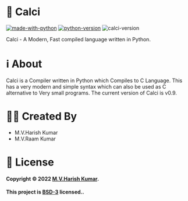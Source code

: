 # 🧮 Calci
[![made-with-python](https://img.shields.io/badge/Made%20with-Python-1f425f.svg)](https://www.python.org/)
[![python-version](https://img.shields.io/badge/Python-v3.9.10-blue)](https://www.python.org/)
![calci-version](https://img.shields.io/badge/Calci-v0.9-orange)

Calci - A Modern, Fast compiled language written in Python.

# ℹ About
Calci is a Compiler written in Python which Compiles to C Language. This has a very modern and simple syntax which can also be used as C alternative to Very small programs.
The current version of Calci is v0.9.

# 👨‍💻 Created By
  - M.V.Harish Kumar
  - M.V.Raam Kumar

# 📝 License

#### Copyright © 2022 [M.V.Harish Kumar](https://github.com/harishtpj). <br>
#### This project is [BSD-3](https://github.com/harishtpj/Calci/blob/master/LICENSE) licensed..
